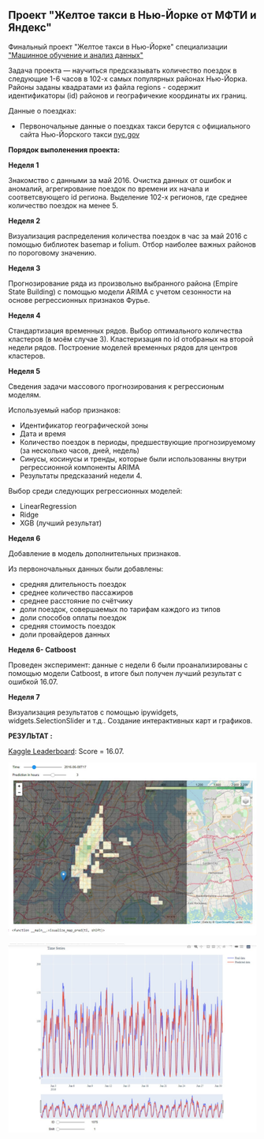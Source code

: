 ## Проект "Желтое такси в Нью-Йорке от МФТИ и Яндекс"
Финальный проект  "Желтое такси в Нью-Йорке" специализации  ["Машинное обучение и анализ данных"](https://www.coursera.org/specializations/machine-learning-data-analysis)


Задача проекта — научиться предсказывать количество поездок в следующие 1-6 часов в 102-х самых популярных районах Нью-Йорка. 
Районы заданы квадратами из файла regions - содержит идентификаторы (id) районов и географичекие координаты их границ.

Данные о поездках: 
* Первоночальные данные о поездках такси берутся с официального сайта Нью-Йорского такси [nyc.gov](https://www1.nyc.gov/site/tlc/about/tlc-trip-record-data.page)


**Порядок выполенения проекта:**

**Неделя 1**

Знакомство с данными за май 2016. Очистка данных от ошибок и аномалий, агрегирование поездок по времени их начала и соответсвующего id региона. Выделение 102-х регионов, где среднее количество поездок на менее 5.


**Неделя 2**

Визуализация распределения количества поездок в час за май 2016 с помощью библиотек basemap и folium. Отбор наиболее важных районов по пороговому значению.


**Неделя 3**

Прогнозирование ряда из произвольно выбранного района (Empire State Building) с помощью модели ARIMA с учетом сезонности на основе регрессионных признаков Фурье.


**Неделя 4**

Стандартизация временных рядов. Выбор оптимального количества кластеров (в моём случае 3). Кластеризация по id отобраных на второй недели рядов. Построение моделей временных рядов для центров кластеров.


**Неделя 5**

Сведения задачи массового прогнозирования к регрессионым моделям. 

Используемый набор признаков:
* Идентификатор географической зоны
* Дата и время
* Количество поездок в периоды, предшествующие прогнозируемому (за несколько часов, дней, недель)
* Синусы, косинусы и тренды, которые были использованны внутри регрессионной компоненты ARIMA 
* Результаты предсказаний недели 4.

Выбор среди следующих регрессионных моделей:
* LinearRegression
* Ridge
* XGB (лучший результат)

**Неделя 6**

Добавление в модель дополнительных признаков.

Из первоночальных данных были добавлены:
* средняя длительность поездок
* среднее количество пассажиров
* среднее расстояние по счётчику
* доли поездок, совершаемых по тарифам каждого из типов
* доли способов оплаты поездок
* средняя стоимость поездок
* доли провайдеров данных


**Неделя 6- Catboost**

Проведен эксперимент: данные с недели 6 были проанализированы с помощью модели Catboost, в итоге был получен лучший результат с ошибкой 16.07.

**Неделя 7**

Визуализация результатов с помощью ipywidgets, widgets.SelectionSlider и т.д..
Создание интерактивных карт и графиков.


**РЕЗУЛЬТАТ :**

[Kaggle Leaderboard](https://www.kaggle.com/c/yellowtaxi/leaderboard): Score = 16.07.

![](https://github.com/avaits/Yandex-NY-taxi/blob/main/c6w7-1.jpg)

![](https://github.com/avaits/Yandex-NY-taxi/blob/main/c6w7-2.jpg) 


